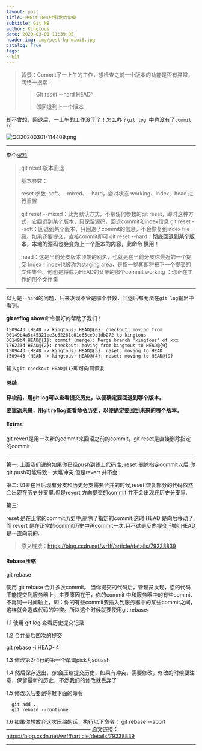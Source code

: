 ```yaml
---
layout: post
title: 由Git Reset引发的惨案
subtitle: Git NB
author: Kingtous
date: 2020-03-01 11:39:05
header-img: img/post-bg-miui6.jpg
catalog: True
tags:
- Git
---
```


> 背景：Commit了一上午的工作，想检查之前一个版本的功能是否有异常，网络一搜索：
>
> > Git reset --hard HEAD^ 
> >
> > 即回退到上一个版本

却不曾想，回退后，一上午的工作没了？！怎么办？`git log `中也没有了`commit id`

![QQ20200301-114409.png](https://i.loli.net/2020/03/01/xlXWrqpt7UIZjAJ.png)

---

查个[资料](https://www.cnblogs.com/xuey/p/9736920.html)

> git reset 版本回退
>
> 基本参数：
>
> reset 参数–soft、 –mixed、 –hard，会对状态 working、index、head 进行重置
>
> git reset --mixed：此为默认方式，不带任何参数的git reset，即时这种方式，它回退到某个版本，只保留源码，回退commit和index信息
> git reset --soft：回退到某个版本，只回退了commit的信息，不会恢复到index file一级。如果还要提交，直接commit即可
> git reset  --hard：**彻底回退到某个版本，本地的源码也会变为上一个版本的内容，此命令 慎用！**
>
> head：这是当前分支版本顶端的别名，也就是在当前分支你最近的一个提交
> Index：index也被称为staging area，是指一整套即将被下一个提交的文件集合。他也是将成为HEAD的父亲的那个commit
> working ：你正在工作的那个文件集

---

以为是`--hard`的问题，后来发现不管是哪个参数，回退后都无法在`git log`输出中看到。



**git reflog show**命令很好的帮助了我们！

```shell
f509443 (HEAD -> kingtous) HEAD@{0}: checkout: moving from 00149b4a5c45321ee3c62261c81c65ce9c1db272 to kingtous
00149b4 HEAD@{1}: commit (merge): Merge branch 'kingtous' of xxx
176233d HEAD@{2}: checkout: moving from kingtous to HEAD@{9}
f509443 (HEAD -> kingtous) HEAD@{3}: reset: moving to HEAD
f509443 (HEAD -> kingtous) HEAD@{4}: reset: moving to HEAD@{9}
```

输入`git checkout HEAD@{1}`即可向前恢复



#### 总结

**穿梭前，用git log可以查看提交历史，以便确定要回退到哪个版本。**

**要重返未来，用git reflog查看命令历史，以便确定要回到未来的哪个版本。**



#### Extras

git revert是用一次新的commit来回滚之前的commit，git reset是直接删除指定的commit

---

第一:
 上面我们说的如果你已经push到线上代码库, reset 删除指定commit以后,你git push可能导致一大堆冲突.但是revert 并不会.

 第二:
 如果在日后现有分支和历史分支需要合并的时候,reset 恢复部分的代码依然会出现在历史分支里.但是revert 方向提交的commit 并不会出现在历史分支里.

 第三:

 reset 是在正常的commit历史中,删除了指定的commit,这时 HEAD 是向后移动了,而 revert 是在正常的commit历史中再commit一次,只不过是反向提交,他的 HEAD 是一直向前的.

> 原文链接：https://blog.csdn.net/wrfff/article/details/79238839

#### Rebase压缩

git rebase 

 使用 git rebase 合并多次commit。 当你提交的代码后，管理员发现，您的代码不能提交到服务器上，主要原因在于，你的commit 中和服务器中的有些commit不再同一时间轴上，即：你的有些commit要插入到服务器中的某些commit之间，这样就会造成代码的冲突。所以这个时候就要使用git rebase。

 1.1 使用 git log 查看历史提交记录

 1.2 合并最后四次的提交

  git rebase -i HEAD~4

 1.3 修改第2-4行的第一个单词pick为squash

1.4 然后保存退出，git会压缩提交历史，如果有冲突，需要修改，修改的时候要注意，保留最新的历史，不然我们的修改就丢弃了

1.5 修改以后要记得敲下面的命令

      git add .  
      git rebase --continue 

 1.6 如果你想放弃这次压缩的话，执行以下命令：
      git rebase --abort
————————————————
原文链接：https://blog.csdn.net/wrfff/article/details/79238839

---